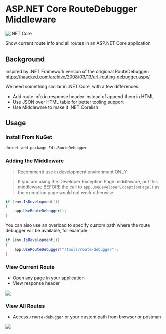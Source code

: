 # ASP.NET Core RouteDebugger Middleware

![.NET Core](https://github.com/EdiWang/AspNetCore-RouteDebuggerMiddleware/workflows/.NET%20Core/badge.svg)

Show current route info and all routes in an ASP.NET Core application

## Background

Inspired by .NET Framework version of the origional RouteDebugger: https://haacked.com/archive/2008/03/13/url-routing-debugger.aspx/

We need something similar in .NET Core, with a few differences:

- Add route info in response header instead of append them in HTML
- Use JSON over HTML table for better tooling support
- Use Middleware to make it .NET Corelish

## Usage

### Install From NuGet

```bash
dotnet add package Edi.RouteDebugger
```

### Adding the Middleware

> Recommend use in development environment ONLY

> If you are using the Developer Exception Page middleware, put this middleware BEFORE the call to `app.UseDeveloperExceptionPage()` as the exception page would not work otherwise.

```csharp
if (env.IsDevelopment())
{
    app.UseRouteDebugger();
}
```

You can also use an overload to specify custom path where the route debugger will be available, for example:

```csharp
if (env.IsDevelopment())
{
    app.UseRouteDebugger("/tools/route-debugger");
}
```

### View Current Route

- Open any page in your application
- View response header

![](https://raw.githubusercontent.com/EdiWang/AspNetCore-RouteDebuggerMiddleware/master/screenshot/Screenshot_1.png)

### View All Routes

- Access `/route-debugger` or your custom path from browser or postman

![](https://raw.githubusercontent.com/EdiWang/AspNetCore-RouteDebuggerMiddleware/master/screenshot/Screenshot_2.png)
